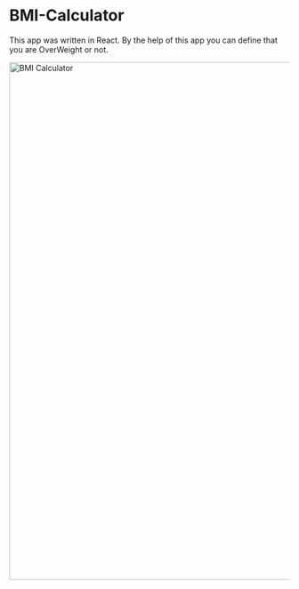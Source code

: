 # BMI-Calculator
This app was written in React. By the help of this app you can define that you are OverWeight or not.

<img width="931" alt="BMI Calculator" src="https://user-images.githubusercontent.com/69106365/187183468-ce78a7b9-8066-40d0-932e-5f31af8473a3.png">



